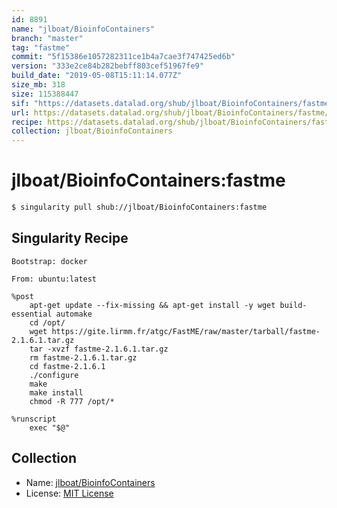 ```yaml
---
id: 8891
name: "jlboat/BioinfoContainers"
branch: "master"
tag: "fastme"
commit: "5f15386e1057282311ce1b4a7cae3f747425ed6b"
version: "333e2ce84b282bebff803cef51967fe9"
build_date: "2019-05-08T15:11:14.077Z"
size_mb: 318
size: 115388447
sif: "https://datasets.datalad.org/shub/jlboat/BioinfoContainers/fastme/2019-05-08-5f15386e-333e2ce8/333e2ce84b282bebff803cef51967fe9.simg"
url: https://datasets.datalad.org/shub/jlboat/BioinfoContainers/fastme/2019-05-08-5f15386e-333e2ce8/
recipe: https://datasets.datalad.org/shub/jlboat/BioinfoContainers/fastme/2019-05-08-5f15386e-333e2ce8/Singularity
collection: jlboat/BioinfoContainers
---
```


# jlboat/BioinfoContainers:fastme

```bash
$ singularity pull shub://jlboat/BioinfoContainers:fastme
```

## Singularity Recipe

```singularity
Bootstrap: docker

From: ubuntu:latest

%post
    apt-get update --fix-missing && apt-get install -y wget build-essential automake
    cd /opt/
    wget https://gite.lirmm.fr/atgc/FastME/raw/master/tarball/fastme-2.1.6.1.tar.gz
    tar -xvzf fastme-2.1.6.1.tar.gz
    rm fastme-2.1.6.1.tar.gz
    cd fastme-2.1.6.1
    ./configure
    make
    make install
    chmod -R 777 /opt/*

%runscript
    exec "$@"
```

## Collection

 - Name: [jlboat/BioinfoContainers](https://github.com/jlboat/BioinfoContainers)
 - License: [MIT License](https://api.github.com/licenses/mit)

